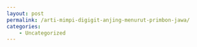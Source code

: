 ```yaml
---
layout: post
permalink: /arti-mimpi-digigit-anjing-menurut-primbon-jawa/
categories:
    - Uncategorized
---
```


